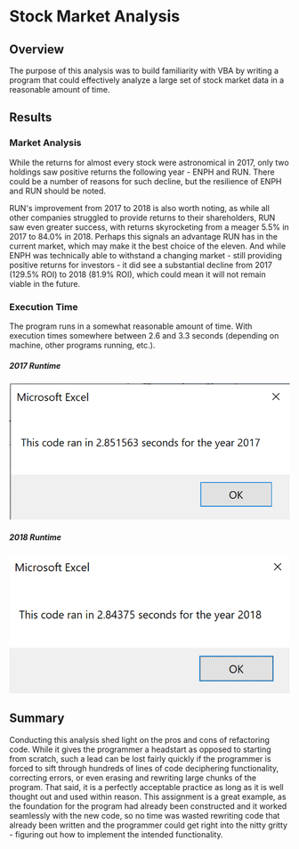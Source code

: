 # Stock Market Analysis
## Overview
The purpose of this analysis was to build familiarity with VBA by writing a program that could effectively analyze a large set of stock market data in a reasonable amount of time.

## Results
### Market Analysis
While the returns for almost every stock were astronomical in 2017, only two holdings saw positive returns the following year - ENPH and RUN. There could be a number of reasons for such decline, but the resilience of ENPH and RUN should be noted. 

RUN's improvement from 2017 to 2018 is also worth noting, as while all other companies struggled to provide returns to their shareholders, RUN saw even greater success, with returns skyrocketing from a meager 5.5% in 2017 to 84.0% in 2018. Perhaps this signals an advantage RUN has in the current market, which may make it the best choice of the eleven. And while ENPH was technically able to withstand a changing market - still providing positive returns for investors - it did see a substantial decline from 2017 (129.5% ROI) to 2018 (81.9% ROI), which could mean it will not remain viable in the future.

### Execution Time
The program runs in a somewhat reasonable amount of time. With execution times somewhere between 2.6 and 3.3 seconds (depending on machine, other programs running, etc.).

##### 2017 Runtime
![VBA_Challenge_2017](/Resources/VBA_Challenge_2017.png)

##### 2018 Runtime
![VBA_Challenge_2018](/Resources/VBA_Challenge_2018.png)

## Summary
Conducting this analysis shed light on the pros and cons of refactoring code. While it gives the programmer a headstart as opposed to starting from scratch, such a lead can be lost fairly quickly if the programmer is forced to sift through hundreds of lines of code deciphering functionality, correcting errors, or even erasing and rewriting large chunks of the program. That said, it is a perfectly acceptable practice as long as it is well thought out and used within reason. This assignment is a great example, as the foundation for the program had already been constructed and it worked seamlessly with the new code, so no time was wasted rewriting code that already been written and the programmer could get right into the nitty gritty - figuring out how to implement the intended functionality.

